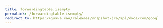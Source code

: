 ```yaml
---
title: forwardingtable.isempty
permalink: /forwardingtable.isempty/
redirect_to: https://guava.dev/releases/snapshot-jre/api/docs/com/google/common/collect/ForwardingTable.html#isEmpty--
---
```


